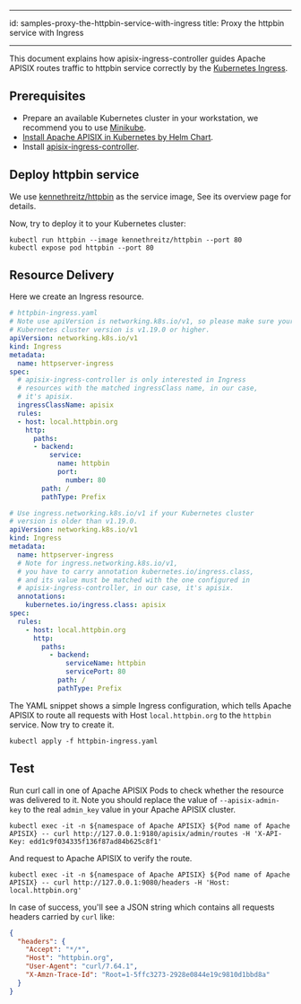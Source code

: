 <!--
#
# Licensed to the Apache Software Foundation (ASF) under one or more
# contributor license agreements.  See the NOTICE file distributed with
# this work for additional information regarding copyright ownership.
# The ASF licenses this file to You under the Apache License, Version 2.0
# (the "License"); you may not use this file except in compliance with
# the License.  You may obtain a copy of the License at
#
#     http://www.apache.org/licenses/LICENSE-2.0
#
# Unless required by applicable law or agreed to in writing, software
# distributed under the License is distributed on an "AS IS" BASIS,
# WITHOUT WARRANTIES OR CONDITIONS OF ANY KIND, either express or implied.
# See the License for the specific language governing permissions and
# limitations under the License.
#
-->

---

id: samples-proxy-the-httpbin-service-with-ingress
title: Proxy the httpbin service with Ingress

---

This document explains how apisix-ingress-controller guides Apache APISIX routes traffic to httpbin service correctly by the [Kubernetes Ingress](https://kubernetes.io/docs/concepts/services-networking/ingress/).

## Prerequisites

- Prepare an available Kubernetes cluster in your workstation, we recommend you to use [Minikube](https://github.com/kubernetes/minikube).
- [Install Apache APISIX in Kubernetes by Helm Chart](https://github.com/apache/apisix-helm-chart).
- Install [apisix-ingress-controller](https://github.com/apache/apisix-ingress-controller/blob/master/docs/install.md).

## Deploy httpbin service

We use [kennethreitz/httpbin](https://hub.docker.com/r/kennethreitz/httpbin/) as the service image, See its overview page for details.

Now, try to deploy it to your Kubernetes cluster:

```shell
kubectl run httpbin --image kennethreitz/httpbin --port 80
kubectl expose pod httpbin --port 80
```

## Resource Delivery

Here we create an Ingress resource.

```yaml
# httpbin-ingress.yaml
# Note use apiVersion is networking.k8s.io/v1, so please make sure your
# Kubernetes cluster version is v1.19.0 or higher.
apiVersion: networking.k8s.io/v1
kind: Ingress
metadata:
  name: httpserver-ingress
spec:
  # apisix-ingress-controller is only interested in Ingress
  # resources with the matched ingressClass name, in our case,
  # it's apisix.
  ingressClassName: apisix
  rules:
  - host: local.httpbin.org
    http:
      paths:
      - backend:
          service:
            name: httpbin
            port:
              number: 80
        path: /
        pathType: Prefix

# Use ingress.networking.k8s.io/v1 if your Kubernetes cluster
# version is older than v1.19.0.
apiVersion: networking.k8s.io/v1
kind: Ingress
metadata:
  name: httpserver-ingress
  # Note for ingress.networking.k8s.io/v1,
  # you have to carry annotation kubernetes.io/ingress.class,
  # and its value must be matched with the one configured in
  # apisix-ingress-controller, in our case, it's apisix.
  annotations:
    kubernetes.io/ingress.class: apisix
spec:
  rules:
    - host: local.httpbin.org
      http:
        paths:
          - backend:
              serviceName: httpbin
              servicePort: 80
            path: /
            pathType: Prefix
```

The YAML snippet shows a simple Ingress configuration, which tells Apache APISIX to route all requests with Host `local.httpbin.org` to the `httpbin` service.
Now try to create it.

```shell
kubectl apply -f httpbin-ingress.yaml
```

## Test

Run curl call in one of Apache APISIX Pods to check whether the resource was delivered to it. Note you should replace the value of `--apisix-admin-key` to the real `admin_key` value in your Apache APISIX cluster.

```shell
kubectl exec -it -n ${namespace of Apache APISIX} ${Pod name of Apache APISIX} -- curl http://127.0.0.1:9180/apisix/admin/routes -H 'X-API-Key: edd1c9f034335f136f87ad84b625c8f1'
```

And request to Apache APISIX to verify the route.

```shell
kubectl exec -it -n ${namespace of Apache APISIX} ${Pod name of Apache APISIX} -- curl http://127.0.0.1:9080/headers -H 'Host: local.httpbin.org'
```

In case of success, you'll see a JSON string which contains all requests headers carried by `curl` like:

```json
{
  "headers": {
    "Accept": "*/*",
    "Host": "httpbin.org",
    "User-Agent": "curl/7.64.1",
    "X-Amzn-Trace-Id": "Root=1-5ffc3273-2928e0844e19c9810d1bbd8a"
  }
}
```
